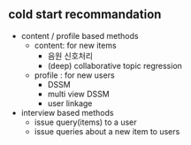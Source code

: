 ## cold start recommandation
* content / profile based methods
    * content: for new items
        * 음원 신호처리
        * (deep) collaborative topic regression
    * profile : for new users
        * DSSM
        * multi view DSSM
        * user linkage
* interview based methods
    * issue query(items) to a user
    * issue queries about a new item to users
    
